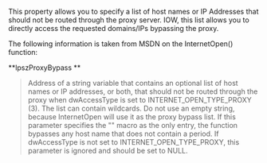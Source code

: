 ﻿This property allows you to specify a list of host names or IP Addresses that should not be routed through the proxy server. IOW, this list allows you to directly access the requested domains/IPs bypassing the proxy.

The following information is taken from MSDN on the InternetOpen() function:

**lpszProxyBypass **  
<blockquote>Address of a string variable that contains an optional list of host names or IP addresses, or both, that should not be routed through the proxy when dwAccessType is set to INTERNET_OPEN_TYPE_PROXY (3). The list can contain wildcards. Do not use an empty string, because InternetOpen will use it as the proxy bypass list. If this parameter specifies the "<local>" macro as the only entry, the function bypasses any host name that does not contain a period. If dwAccessType is not set to INTERNET_OPEN_TYPE_PROXY, this parameter is ignored and should be set to NULL. 
</blockquote>